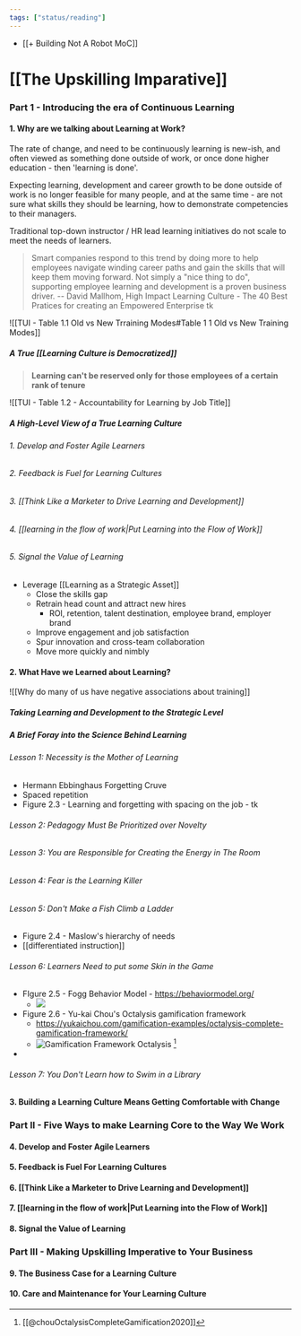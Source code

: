 ```yaml
---
tags: ["status/reading"]
---
```


- [[+ Building Not A Robot MoC]]

# [[The Upskilling Imparative]]


### Part 1 - Introducing the era of Continuous Learning

#### 1. Why are we talking about Learning at Work?

The rate of change, and need to be continuously learning is new-ish, and often viewed as something done outside of work, or once done higher education - then 'learning is done'.

Expecting learning, development and career growth to be done outside of work is no longer feasible for many people, and at the same time - are not sure what skills they should be learning, how to demonstrate competencies to their managers.

Traditional top-down instructor / HR lead learning initiatives do not scale to meet the needs of learners.

> Smart companies respond to this trend by doing more to help employees navigate winding career paths and gain the skills that will keep them moving forward. Not simply a "nice thing to do", supporting employee learning and development is a proven business driver. -- David Mallhom, High Impact Learning Culture - The 40 Best Pratices for creating an Empowered Enterprise tk

![[TUI - Table 1.1 Old vs New Trraining Modes#Table 1 1 Old vs New Training Modes]]


##### A True [[Learning Culture is Democratized]]

> **Learning can't be reserved only for those employees of a certain rank of tenure**

![[TUI - Table 1.2 - Accountability for Learning by Job Title]]

##### A High-Level View of a True Learning Culture

###### 1. Develop and Foster Agile Learners

###### 2. Feedback is Fuel for Learning Cultures

###### 3. [[Think Like a Marketer to Drive Learning and Development]]

###### 4. [[learning in the flow of work|Put Learning into the Flow of Work]]

###### 5. Signal the Value of Learning


- Leverage [[Learning as a Strategic Asset]]
	- Close the skills gap
	- Retrain head count and attract new hires
		- ROI, retention, talent destination, employee brand, employer brand
	- Improve engagement and job satisfaction
	- Spur innovation and cross-team collaboration
	- Move more quickly and nimbly

#### 2. What Have we Learned about Learning?

![[Why do many of us have negative associations about training]]

##### Taking Learning and Development to the Strategic Level

##### A Brief Foray into the Science Behind Learning

###### Lesson 1: Necessity is the Mother of Learning

- Hermann Ebbinghaus Forgetting Cruve
- Spaced repetition
- Figure 2.3 - Learning and forgetting with spacing on the job - tk


###### Lesson 2:  Pedagogy Must Be Prioritized over Novelty 

###### Lesson 3:  You are Responsible for Creating the Energy in The Room

###### Lesson 4:  Fear is the Learning Killer

###### Lesson 5:  Don't Make a Fish Climb a Ladder

- Figure 2.4 - Maslow's hierarchy of needs
- [[differentiated instruction]]

###### Lesson 6:  Learners Need to put some Skin in the Game

- FIgure 2.5 - Fogg Behavior Model - https://behaviormodel.org/
	- ![](https://behaviormodel.org/wp-content/uploads/2020/08/Fogg-Behavior-Model.jpg)
- Figure 2.6 - Yu-kai Chou's Octalysis gamification framework
	- https://yukaichou.com/gamification-examples/octalysis-complete-gamification-framework/
	- ![Gamification Framework Octalysis](https://i2.wp.com/yukaichou.com/wp-content/uploads/2020/12/Gamification-Framework.jpeg?resize=825%2C510&ssl=1) [^chouOctalysisCompleteGamification2020]
- 

[^chouOctalysisCompleteGamification2020]: [[@chouOctalysisCompleteGamification2020]]

###### Lesson 7:  You Don't Learn how to Swim in a Library

#### 3. Building a Learning Culture Means Getting Comfortable with Change

### Part II - Five Ways to make Learning Core to the Way We Work

#### 4. Develop and Foster Agile Learners

#### 5. Feedback is Fuel For Learning Cultures

#### 6. [[Think Like a Marketer to Drive Learning and Development]]

#### 7. [[learning in the flow of work|Put Learning into the Flow of Work]]

#### 8. Signal the Value of Learning


### Part III - Making Upskilling Imperative to Your Business

#### 9. The Business Case for a Learning Culture 

#### 10. Care and Maintenance for Your Learning Culture